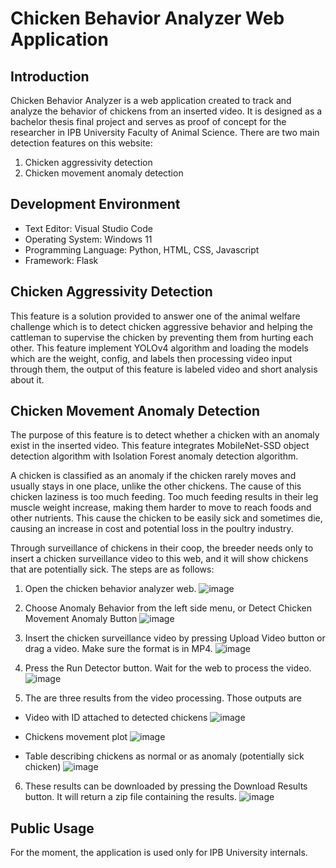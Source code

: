 # Chicken Behavior Analyzer Web Application

## Introduction

Chicken Behavior Analyzer is a web application created to track and analyze the behavior of chickens from an inserted video. 
It is designed as a bachelor thesis final project and serves as proof of concept for the researcher in IPB University Faculty of Animal Science. 
There are two main detection features on this website:
1. Chicken aggressivity detection
2. Chicken movement anomaly detection

## Development Environment
- Text Editor: Visual Studio Code
- Operating System: Windows 11
- Programming Language: Python, HTML, CSS, Javascript
- Framework: Flask

## Chicken Aggressivity Detection
This feature is a solution provided to answer one of the animal welfare challenge which is to detect chicken aggressive behavior and helping the cattleman to supervise the chicken by preventing them from hurting each other.
This feature implement YOLOv4 algorithm and loading the models which are the weight, config, and labels then processing video input through them, the output of this feature is labeled video and short analysis about it.

## Chicken Movement Anomaly Detection
The purpose of this feature is to detect whether a chicken with an anomaly exist in the inserted video. 
This feature integrates MobileNet-SSD object detection algorithm with Isolation Forest anomaly detection algorithm. 

A chicken is classified as an anomaly if the chicken rarely moves and usually stays in one place, unlike the other chickens.
The cause of this chicken laziness is too much feeding.
Too much feeding results in their leg muscle weight increase, making them harder to move to reach foods and other nutrients.
This cause the chicken to be easily sick and sometimes die, causing an increase in cost and potential loss in the poultry industry.

Through surveillance of chickens in their coop, the breeder needs only to insert a chicken surveillance video to this web, 
and it will show chickens that are potentially sick. 
The steps are as follows:

1. Open the chicken behavior analyzer web.
![image](https://github.com/EzraFathurrahman/chicken-behavior/assets/63547189/fb8614af-851f-4cad-b374-e58121bf1c57)


2. Choose Anomaly Behavior from the left side menu, or Detect Chicken Movement Anomaly Button
![image](https://github.com/EzraFathurrahman/chicken-behavior/assets/63547189/44060277-76c9-4c60-a98c-c57a8096c505)


3. Insert the chicken surveillance video by pressing Upload Video button or drag a video. Make sure the format is in MP4.
![image](https://github.com/EzraFathurrahman/chicken-behavior/assets/63547189/ec246408-22a7-4b7e-abc9-8e6a56a6ea16)


4. Press the Run Detector button. Wait for the web to process the video.
![image](https://github.com/EzraFathurrahman/chicken-behavior/assets/63547189/15e10309-24ce-4fa2-af98-053d13e37098)


5. The are three results from the video processing. Those outputs are

- Video with ID attached to detected chickens
![image](https://github.com/EzraFathurrahman/chicken-behavior/assets/63547189/1b110f40-8166-4b5a-9440-466cfadd71dd)

- Chickens movement plot
![image](https://github.com/EzraFathurrahman/chicken-behavior/assets/63547189/6171ca00-9f14-4d28-ae48-9e26f44c0704)

- Table describing chickens as normal or as anomaly (potentially sick chicken)
![image](https://github.com/EzraFathurrahman/chicken-behavior/assets/63547189/fe7c21ed-3706-4570-ac57-fb129e9ff6ce)

6. These results can be downloaded by pressing the Download Results button. It will return a zip file containing the results.
![image](https://github.com/EzraFathurrahman/chicken-behavior/assets/63547189/fc0cf39c-ca9d-4d20-ade2-dc9954101ea0)

## Public Usage
For the moment, the application is used only for IPB University internals.
 
